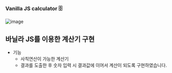 ### Vanilla JS calculator 🗄

![image](https://user-images.githubusercontent.com/97160021/161079549-32e38b20-2fa9-4574-9b7b-5715e16836ef.png)


## 바닐라 JS를 이용한 계산기 구현

- 기능
  - 사칙연산이 가능한 계산기
  - 결과를 도출한 후 숫자 입력 시 결과값에 이어서 계산이 되도록 구현하였습니다.
